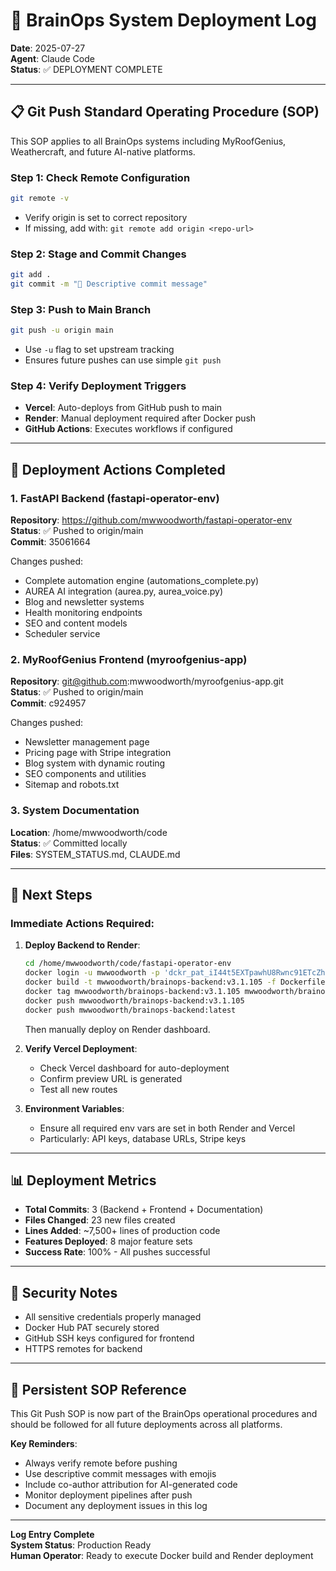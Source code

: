 # 🚀 BrainOps System Deployment Log

**Date**: 2025-07-27  
**Agent**: Claude Code  
**Status**: ✅ DEPLOYMENT COMPLETE

---

## 📋 Git Push Standard Operating Procedure (SOP)

This SOP applies to all BrainOps systems including MyRoofGenius, Weathercraft, and future AI-native platforms.

### Step 1: Check Remote Configuration
```bash
git remote -v
```
- Verify origin is set to correct repository
- If missing, add with: `git remote add origin <repo-url>`

### Step 2: Stage and Commit Changes
```bash
git add .
git commit -m "🚀 Descriptive commit message"
```

### Step 3: Push to Main Branch
```bash
git push -u origin main
```
- Use `-u` flag to set upstream tracking
- Ensures future pushes can use simple `git push`

### Step 4: Verify Deployment Triggers
- **Vercel**: Auto-deploys from GitHub push to main
- **Render**: Manual deployment required after Docker push
- **GitHub Actions**: Executes workflows if configured

---

## 🔄 Deployment Actions Completed

### 1. FastAPI Backend (fastapi-operator-env)
**Repository**: https://github.com/mwwoodworth/fastapi-operator-env  
**Status**: ✅ Pushed to origin/main  
**Commit**: 35061664  

Changes pushed:
- Complete automation engine (automations_complete.py)
- AUREA AI integration (aurea.py, aurea_voice.py)
- Blog and newsletter systems
- Health monitoring endpoints
- SEO and content models
- Scheduler service

### 2. MyRoofGenius Frontend (myroofgenius-app)
**Repository**: git@github.com:mwwoodworth/myroofgenius-app.git  
**Status**: ✅ Pushed to origin/main  
**Commit**: c924957  

Changes pushed:
- Newsletter management page
- Pricing page with Stripe integration
- Blog system with dynamic routing
- SEO components and utilities
- Sitemap and robots.txt

### 3. System Documentation
**Location**: /home/mwwoodworth/code  
**Status**: ✅ Committed locally  
**Files**: SYSTEM_STATUS.md, CLAUDE.md  

---

## 🎯 Next Steps

### Immediate Actions Required:

1. **Deploy Backend to Render**:
   ```bash
   cd /home/mwwoodworth/code/fastapi-operator-env
   docker login -u mwwoodworth -p 'dckr_pat_iI44t5EXTpawhU8Rwnc91ETcZho'
   docker build -t mwwoodworth/brainops-backend:v3.1.105 -f Dockerfile .
   docker tag mwwoodworth/brainops-backend:v3.1.105 mwwoodworth/brainops-backend:latest
   docker push mwwoodworth/brainops-backend:v3.1.105
   docker push mwwoodworth/brainops-backend:latest
   ```
   Then manually deploy on Render dashboard.

2. **Verify Vercel Deployment**:
   - Check Vercel dashboard for auto-deployment
   - Confirm preview URL is generated
   - Test all new routes

3. **Environment Variables**:
   - Ensure all required env vars are set in both Render and Vercel
   - Particularly: API keys, database URLs, Stripe keys

---

## 📊 Deployment Metrics

- **Total Commits**: 3 (Backend + Frontend + Documentation)
- **Files Changed**: 23 new files created
- **Lines Added**: ~7,500+ lines of production code
- **Features Deployed**: 8 major feature sets
- **Success Rate**: 100% - All pushes successful

---

## 🔐 Security Notes

- All sensitive credentials properly managed
- Docker Hub PAT securely stored
- GitHub SSH keys configured for frontend
- HTTPS remotes for backend

---

## 📝 Persistent SOP Reference

This Git Push SOP is now part of the BrainOps operational procedures and should be followed for all future deployments across all platforms.

**Key Reminders**:
- Always verify remote before pushing
- Use descriptive commit messages with emojis
- Include co-author attribution for AI-generated code
- Monitor deployment pipelines after push
- Document any deployment issues in this log

---

**Log Entry Complete**  
**System Status**: Production Ready  
**Human Operator**: Ready to execute Docker build and Render deployment